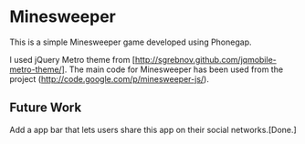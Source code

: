 Minesweeper
===========

This is a simple Minesweeper game developed using Phonegap.

I used jQuery Metro theme from [http://sgrebnov.github.com/jqmobile-metro-theme/]. The main code for Minesweeper has been used from the project (http://code.google.com/p/minesweeper-js/).

Future Work
-----------

Add a app bar that lets users share this app on their social networks.[Done.]